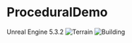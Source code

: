 # ProceduralDemo
Unreal Engine 5.3.2
![Terrain](https://github.com/Gerbil789/ProceduralDemo/assets/67593297/c830d10d-ced5-4a67-a17f-2a0f0075ff67)
![Building](https://github.com/Gerbil789/ProceduralDemo/assets/67593297/9b512a30-2c56-49fd-9178-5b33547811c3)
